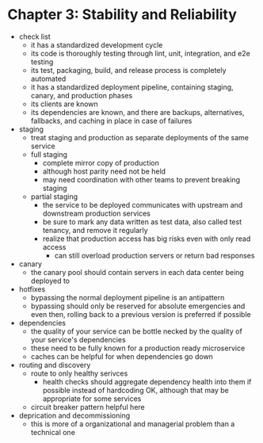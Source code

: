 # Chapter 3: Stability and Reliability

- check list
    - it has a standardized development cycle
    - its code is thoroughly testing through lint, unit, integration, and e2e testing
    - its test, packaging, build, and release process is completely automated
    - it has a standardized deployment pipeline, containing staging, canary, and production phases
    - its clients are known
    - its dependencies are known, and there are backups, alternatives, fallbacks, and caching in place in case of failures
- staging
    - treat staging and production as separate deployments of the same service
    - full staging
        - complete mirror copy of production
        - although host parity need not be held
        - may need coordination with other teams to prevent breaking staging
    - partial staging
        - the service to be deployed communicates with upstream and downstream production services
        - be sure to mark any data written as test data, also called test tenancy, and remove it regularly
        - realize that production access has big risks even with only read access
            - can still overload production servers or return bad responses
- canary
    - the canary pool should contain servers in each data center being deployed to
- hotfixes
    - bypassing the normal deployment pipeline is an antipattern
    - bypassing should only be reserved for absolute emergencies and even then, rolling back to a previous version is preferred if possible
- dependencies
    - the quality of your service can be bottle necked by the quality of your service's dependencies
    - these need to be fully known for a production ready microservice
    - caches can be helpful for when dependencies go down
- routing and discovery
    - route to only healthy serivces
        - health checks should aggregate dependency health into them if possible instead of hardcoding OK, although that may be appropriate for some services
    - circuit breaker pattern helpful here
- deprication and decommissioning
    - this is more of a organizational and managerial problem than a technical one